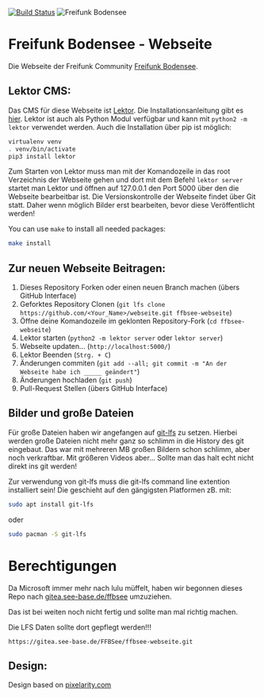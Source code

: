 [![Build Status](https://travis-ci.org/ffbsee/ffbsee-webseite.svg?branch=master)](https://travis-ci.org/ffbsee/ffbsee-webseite)
![Freifunk Bodensee](https://freifunk-bodensee.net/images/see.svg "FFBSee")

 Freifunk Bodensee - Webseite
============================
Die Webseite der Freifunk Community [Freifunk Bodensee](https://ffbsee.net).

 Lektor CMS:
------------
Das CMS für diese Webseite ist [Lektor](https://www.getlektor.com/).
Die Installationsanleitung gibt es [hier](https://www.getlektor.com/downloads/).
Lektor ist auch als Python Modul verfügbar und kann mit ``python2 -m lektor`` verwendet werden.
Auch die Installation über pip ist möglich:

```bash
virtualenv venv
. venv/bin/activate
pip3 install lektor
```

Zum Starten von Lektor muss man mit der Komandozeile in das root Verzeichnis der Webseite gehen
und dort mit dem Befehl ``lektor server`` startet man Lektor und öffnen auf 127.0.0.1 den Port 5000 über den die Webseite
bearbeitbar ist. Die Versionskontrolle der Webseite findet über Git statt. Daher wenn möglich Bilder erst
bearbeiten, bevor diese Veröffentlicht werden!

You can use ``make`` to install all needed packages:

```bash
make install
```

 Zur neuen Webseite Beitragen:
------------------------
 1. Dieses Repository Forken oder einen neuen Branch machen (übers GitHub Interface)
 2. Geforktes Repository Clonen (``git lfs clone https://github.com/<Your_Name>/webseite.git ffbsee-webseite``)
 3. Öffne deine Komandozeile im geklonten Repository-Fork (``cd ffbsee-webseite``)
 4. Lektor starten (``python2 -m lektor server`` oder ``lektor server``)
 5. Webseite updaten... (``http://localhost:5000/``)
 6. Lektor Beenden (``Strg. + C``)
 7. Änderungen commiten (``git add --all; git commit -m "An der Webseite habe ich _____ geändert"``)
 8. Änderungen hochladen (``git push``)
 9. Pull-Request Stellen (übers GitHub Interface)


 Bilder und große Dateien
---------------------------
Für große Dateien haben wir angefangen auf [git-lfs](https://git-lfs.github.com/) zu setzen. Hierbei werden große Dateien nicht mehr ganz so schlimm in die History des git eingebaut.
Das war mit mehreren MB großen Bildern schon schlimm, aber noch verkraftbar. Mit größeren Videos aber... Sollte man das halt echt nicht direkt ins git werden!

Zur verwendung von git-lfs muss die git-lfs command line extention installiert sein!
Die geschieht auf den gängigsten Platformen zB. mit:

```bash
sudo apt install git-lfs
```
oder
```bash
sudo pacman -S git-lfs
```

 Berechtigungen
=================
Da Microsoft immer mehr nach lulu müffelt, haben wir begonnen dieses Repo nach [gitea.see-base.de/ffbsee](https://gitea.see-base.de/FFBSee/ffbsee-webseite.git) umzuziehen.

Das ist bei weiten noch nicht fertig und sollte man mal richtig machen.

Die LFS Daten sollte dort gepflegt werden!!!

```url
https://gitea.see-base.de/FFBSee/ffbsee-webseite.git
```

 
 Design:
----------
Design based on [pixelarity.com](https://pixelarity.com/?ref=9477955687)



